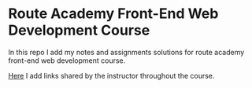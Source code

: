 # Route Academy Front-End Web Development Course

In this repo I add my notes and assignments solutions for route academy front-end web development course.

[Here](https://raindrop.io/Spark71/route-academy-42311434) I add links shared by the instructor throughout the course.

